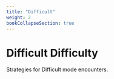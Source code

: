 ```yaml
---
title: "Difficult"
weight: 2
bookCollapseSection: true
---
```


# Difficult Difficulty

Strategies for Difficult mode encounters.
